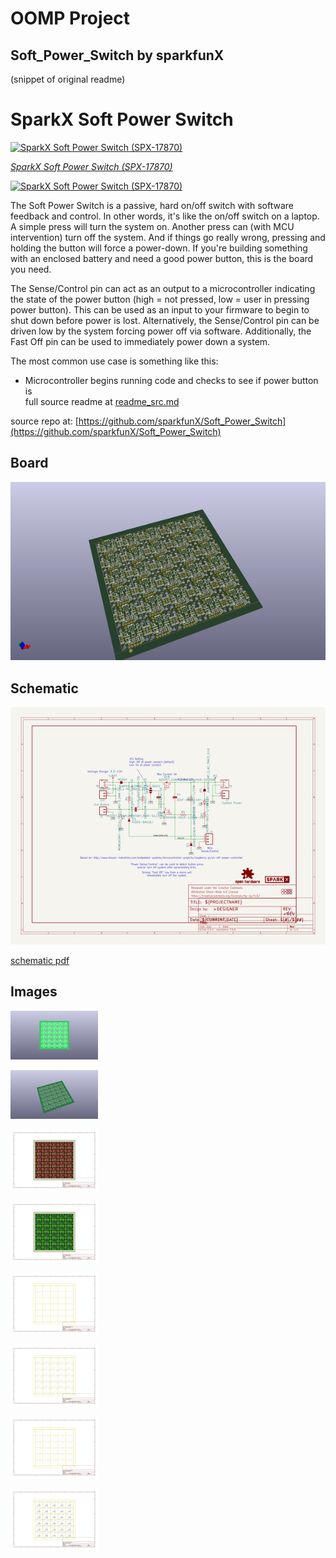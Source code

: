 # OOMP Project  
## Soft_Power_Switch  by sparkfunX  
  
(snippet of original readme)  
  
SparkX Soft Power Switch  
===================================================  
  
[![SparkX Soft Power Switch (SPX-17870)](https://cdn.sparkfun.com//assets/parts/1/7/0/5/9/17870-Soft_Power_Switch-01.jpg)](https://www.sparkfun.com/products/17870)  
  
[*SparkX Soft Power Switch (SPX-17870)*](https://www.sparkfun.com/products/17870)  
  
[![SparkX Soft Power Switch (SPX-17870)](https://cdn.sparkfun.com//assets/parts/1/7/0/5/9/Soft_Power_Switch_Demo.gif)](https://www.sparkfun.com/products/17870)  
  
  
  
The Soft Power Switch is a passive, hard on/off switch with software feedback and control. In other words, it's like the on/off switch on a laptop. A simple press will turn the system on. Another press can (with MCU intervention) turn off the system. And if things go really wrong, pressing and holding the button will force a power-down. If you're building something with an enclosed battery and need a good power button, this is the board you need.  
  
The Sense/Control pin can act as an output to a microcontroller indicating the state of the power button (high = not pressed, low = user in pressing power button). This can be used as an input to your firmware to begin to shut down before power is lost. Alternatively, the Sense/Control pin can be driven low by the system forcing power off via software. Additionally, the Fast Off pin can be used to immediately power down a system.  
  
The most common use case is something like this:  
  
* Microcontroller begins running code and checks to see if power button is  
  full source readme at [readme_src.md](readme_src.md)  
  
source repo at: [https://github.com/sparkfunX/Soft_Power_Switch](https://github.com/sparkfunX/Soft_Power_Switch)  
## Board  
  
[![working_3d.png](working_3d_600.png)](working_3d.png)  
## Schematic  
  
[![working_schematic.png](working_schematic_600.png)](working_schematic.png)  
  
[schematic pdf](working_schematic.pdf)  
## Images  
  
[![working_3D_bottom.png](working_3D_bottom_140.png)](working_3D_bottom.png)  
  
[![working_3D_top.png](working_3D_top_140.png)](working_3D_top.png)  
  
[![working_assembly_page_01.png](working_assembly_page_01_140.png)](working_assembly_page_01.png)  
  
[![working_assembly_page_02.png](working_assembly_page_02_140.png)](working_assembly_page_02.png)  
  
[![working_assembly_page_03.png](working_assembly_page_03_140.png)](working_assembly_page_03.png)  
  
[![working_assembly_page_04.png](working_assembly_page_04_140.png)](working_assembly_page_04.png)  
  
[![working_assembly_page_05.png](working_assembly_page_05_140.png)](working_assembly_page_05.png)  
  
[![working_assembly_page_06.png](working_assembly_page_06_140.png)](working_assembly_page_06.png)  
